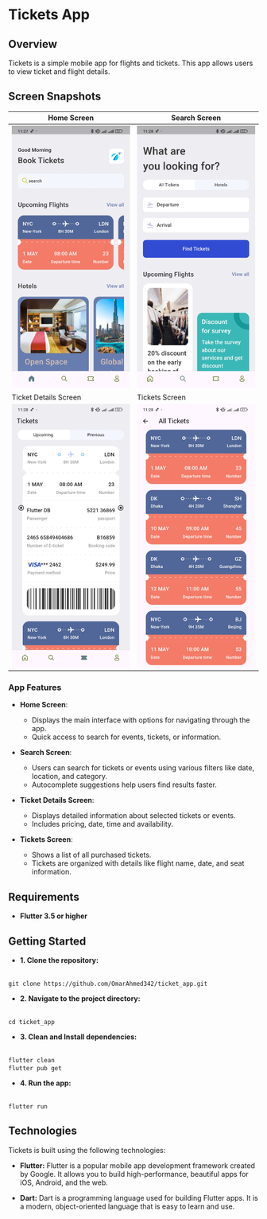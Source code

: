 
# Tickets App

## Overview
Tickets is a simple mobile app for flights and tickets. This app allows users to view ticket and flight details.

## Screen Snapshots

|Home Screen|Search Screen|
|-|-|
|![](screenshots/Screenshot_2024-09-11-23-27-59-410_com.example.ticket_app.jpg)|![](screenshots/Screenshot_2024-09-11-23-28-06-633_com.example.ticket_app.jpg)|
|Ticket Details Screen|Tickets Screen|
|![](screenshots/Screenshot_2024-09-11-23-28-10-554_com.example.ticket_app.jpg)|![](screenshots/Screenshot_2024-09-11-23-28-17-692_com.example.ticket_app.jpg)|



### App Features

- **Home Screen**:
  - Displays the main interface with options for navigating through the app.
  - Quick access to search for events, tickets, or information.
  
- **Search Screen**:
  - Users can search for tickets or events using various filters like date, location, and category.
  - Autocomplete suggestions help users find results faster.
  
- **Ticket Details Screen**:
  - Displays detailed information about selected tickets or events.
  - Includes pricing, date, time and availability.
  
- **Tickets Screen**:
  - Shows a list of all purchased tickets.
  - Tickets are organized with details like flight name, date, and seat information.

## Requirements

- ****Flutter 3.5 or higher****



## Getting Started


- ****1. Clone the repository:****
```

git clone https://github.com/OmarAhmed342/ticket_app.git

```

- ****2. Navigate to the project directory:****

```

cd ticket_app

```

- ****3. Clean and Install dependencies:****

```

flutter clean
flutter pub get

```

- ****4. Run the app:****

```

flutter run

```

  
## Technologies

Tickets is built using the following technologies:

  

- ****Flutter:**** Flutter is a popular mobile app development framework created by Google. It allows you to build high-performance, beautiful apps for iOS, Android, and the web.

- ****Dart:**** Dart is a programming language used for building Flutter apps. It is a modern, object-oriented language that is easy to learn and use.
